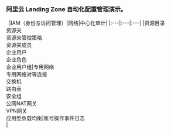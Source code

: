 ### 阿里云 Landing Zone 自动化配置管理演示。
&nbsp;
|IAM（身份与访问管理）|网络|中心化审计|
|:---|:---|:---|
|资源目录<br>资源夹<br>资源夹管控策略<br>资源夹成员<br>企业用户<br>企业角色<br>企业用户组|专用网络<br>专用网络对等连接<br>交换机<br>路由表<br>安全组<br>公网NAT网关<br>VPN网关<br>应用型负载均衡|账号操作事件日志<br>|